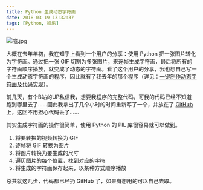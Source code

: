 ```yaml
---
title: Python 生成动态字符画
date: 2018-03-19 13:32:37
tags: [Python, 娱乐]
---
```


![噫.jpg](/images/ascii/噫.jpg)


<!--more-->

大概在去年年初，我在知乎上看到一个用户的分享：使用 Python 把一张图片转化为字符画。通过把一张 GIF 切割为多张图片，来逐帧生成字符画，最后将所有的字符画顺序播放，就变成了动态的字符画。看了这个用户的分享，我也想自己写一个生成动态字符画的程序，因此就有了我去年的那个程序（详见：[一键制作动态字符画及代码实现](https://www.bilibili.com/video/av8463362/)）。

前几天，有个B站的UP私信我，想要我程序的完整代码，可我的代码已经不知道跑到哪里去了……因此我拿出了几个小时的时间重新写了一个，并放在了 [GitHub](https://github.com/MeiK2333/Video2Char) 上，这回不用担心代码丢了……

其实生成字符画的操作很简单，使用 Python 的 PIL 库很容易就可以做到。

1. 将要转换的视频转换为 GIF
2. 逐帧将 GIF 转换为图片
3. 将图片转换为要生成的尺寸
4. 遍历图片的每个位置，找到对应的字符
5. 将生成的字符画保存起来，以某种方式顺序播放

总共就这几步，代码都已经扔 GitHub 了，如果有想用的可以自己去取。